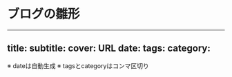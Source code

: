 # ブログの雛形
---
title:
subtitle:
cover: URL
date:
tags:
category:
---
※ dateは自動生成
※ tagsとcategoryはコンマ区切り
